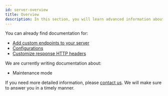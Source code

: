 ```yaml
---
id: server-overview
title: Overview
description: In this section, you will learn advanced information about the Node.js server in Front-Commerce.
---
```


You can already find documentation for:

- [Add custom endpoints to your server](./add-http-endpoint.html)
- [Configurations](./configurations.html)
- [Customize response HTTP headers](./customize-response-http-headers.html)

We are currently writing documentation about:

- Maintenance mode

If you need more detailed information, please <span class="intercom-launcher">[contact us](mailto:support@front-commerce.com)</span>. We will make sure to answer you in a timely manner.
